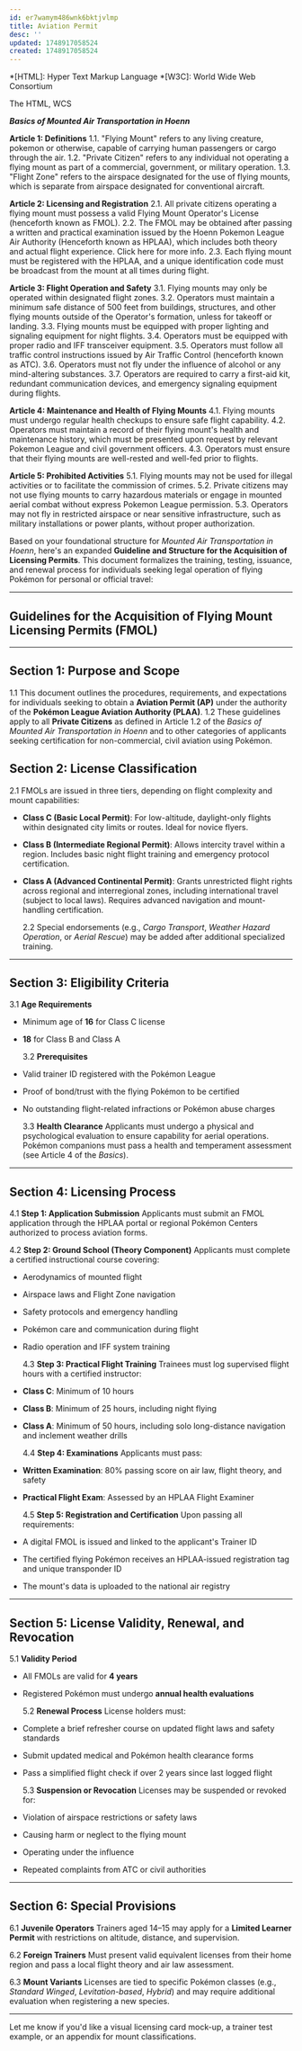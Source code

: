 ```yaml
---
id: er7wamym486wnk6bktjvlmp
title: Aviation Permit
desc: ''
updated: 1748917058524
created: 1748917058524
---
```


*[HTML]: Hyper Text Markup Language
*[W3C]: World Wide Web Consortium

The HTML, WCS

**_Basics of Mounted Air Transportation in Hoenn_**

**Article 1: Definitions**
1.1. "Flying Mount" refers to any living creature, pokemon or otherwise, capable of carrying human passengers or cargo through the air.
1.2. "Private Citizen" refers to any individual not operating a flying mount as part of a commercial, government, or military operation.
1.3. "Flight Zone" refers to the airspace designated for the use of flying mounts, which is separate from airspace designated for conventional aircraft.

**Article 2: Licensing and Registration**
2.1. All private citizens operating a flying mount must possess a valid Flying Mount Operator's License (henceforth known as FMOL).
2.2. The FMOL may be obtained after passing a written and practical examination issued by the Hoenn Pokemon League Air Authority (Henceforth known as HPLAA), which includes both theory and actual flight experience. Click here for more info.
2.3. Each flying mount must be registered with the HPLAA, and a unique identification code must be broadcast from the mount at all times during flight.

**Article 3: Flight Operation and Safety**
3.1. Flying mounts may only be operated within designated flight zones.
3.2. Operators must maintain a minimum safe distance of 500 feet from buildings, structures, and other flying mounts outside of the Operator's formation, unless for takeoff or landing.
3.3. Flying mounts must be equipped with proper lighting and signaling equipment for night flights.
3.4. Operators must be equipped with proper radio and IFF transceiver equipment.
3.5. Operators must follow all traffic control instructions issued by Air Traffic Control (henceforth known as ATC).
3.6. Operators must not fly under the influence of alcohol or any mind-altering substances.
3.7. Operators are required to carry a first-aid kit, redundant communication devices, and emergency signaling equipment during flights.

**Article 4: Maintenance and Health of Flying Mounts**
4.1. Flying mounts must undergo regular health checkups to ensure safe flight capability.
4.2. Operators must maintain a record of their flying mount's health and maintenance history, which must be presented upon request by relevant Pokemon League and civil government officers.
4.3. Operators must ensure that their flying mounts are well-rested and well-fed prior to flights.

**Article 5: Prohibited Activities**
5.1. Flying mounts may not be used for illegal activities or to facilitate the commission of crimes.
5.2. Private citizens may not use flying mounts to carry hazardous materials or engage in mounted aerial combat without express Pokemon League permission.
5.3. Operators may not fly in restricted airspace or near sensitive infrastructure, such as military installations or power plants, without proper authorization.

Based on your foundational structure for _Mounted Air Transportation in Hoenn_, here's an expanded **Guideline and Structure for the Acquisition of Licensing Permits**. This document formalizes the training, testing, issuance, and renewal process for individuals seeking legal operation of flying Pokémon for personal or official travel:

---

## **Guidelines for the Acquisition of Flying Mount Licensing Permits (FMOL)**

---

## **Section 1: Purpose and Scope**

1.1 This document outlines the procedures, requirements, and expectations for individuals seeking to obtain a **Aviation Permit (AP)** under the authority of the **Pokémon League Aviation Authority (PLAA)**.
1.2 These guidelines apply to all **Private Citizens** as defined in Article 1.2 of the _Basics of Mounted Air Transportation in Hoenn_ and to other categories of applicants seeking certification for non-commercial, civil aviation using Pokémon.

## **Section 2: License Classification**

2.1 FMOLs are issued in three tiers, depending on flight complexity and mount capabilities:

- **Class C (Basic Local Permit)**:
  For low-altitude, daylight-only flights within designated city limits or routes. Ideal for novice flyers.

- **Class B (Intermediate Regional Permit)**:
  Allows intercity travel within a region. Includes basic night flight training and emergency protocol certification.

- **Class A (Advanced Continental Permit)**:
  Grants unrestricted flight rights across regional and interregional zones, including international travel (subject to local laws). Requires advanced navigation and mount-handling certification.

  2.2 Special endorsements (e.g., _Cargo Transport_, _Weather Hazard Operation_, or _Aerial Rescue_) may be added after additional specialized training.

---

## **Section 3: Eligibility Criteria**

3.1 **Age Requirements**

- Minimum age of **16** for Class C license
- **18** for Class B and Class A

  3.2 **Prerequisites**

- Valid trainer ID registered with the Pokémon League
- Proof of bond/trust with the flying Pokémon to be certified
- No outstanding flight-related infractions or Pokémon abuse charges

  3.3 **Health Clearance**
  Applicants must undergo a physical and psychological evaluation to ensure capability for aerial operations. Pokémon companions must pass a health and temperament assessment (see Article 4 of the _Basics_).

---

## **Section 4: Licensing Process**

4.1 **Step 1: Application Submission**
Applicants must submit an FMOL application through the HPLAA portal or regional Pokémon Centers authorized to process aviation forms.

4.2 **Step 2: Ground School (Theory Component)**
Applicants must complete a certified instructional course covering:

- Aerodynamics of mounted flight
- Airspace laws and Flight Zone navigation
- Safety protocols and emergency handling
- Pokémon care and communication during flight
- Radio operation and IFF system training

  4.3 **Step 3: Practical Flight Training**
  Trainees must log supervised flight hours with a certified instructor:

- **Class C**: Minimum of 10 hours
- **Class B**: Minimum of 25 hours, including night flying
- **Class A**: Minimum of 50 hours, including solo long-distance navigation and inclement weather drills

  4.4 **Step 4: Examinations**
  Applicants must pass:

- **Written Examination**: 80% passing score on air law, flight theory, and safety
- **Practical Flight Exam**: Assessed by an HPLAA Flight Examiner

  4.5 **Step 5: Registration and Certification**
  Upon passing all requirements:

- A digital FMOL is issued and linked to the applicant's Trainer ID
- The certified flying Pokémon receives an HPLAA-issued registration tag and unique transponder ID
- The mount's data is uploaded to the national air registry

---

## **Section 5: License Validity, Renewal, and Revocation**

5.1 **Validity Period**

- All FMOLs are valid for **4 years**
- Registered Pokémon must undergo **annual health evaluations**

  5.2 **Renewal Process**
  License holders must:

- Complete a brief refresher course on updated flight laws and safety standards
- Submit updated medical and Pokémon health clearance forms
- Pass a simplified flight check if over 2 years since last logged flight

  5.3 **Suspension or Revocation**
  Licenses may be suspended or revoked for:

- Violation of airspace restrictions or safety laws
- Causing harm or neglect to the flying mount
- Operating under the influence
- Repeated complaints from ATC or civil authorities

---

## **Section 6: Special Provisions**

6.1 **Juvenile Operators**
Trainers aged 14–15 may apply for a **Limited Learner Permit** with restrictions on altitude, distance, and supervision.

6.2 **Foreign Trainers**
Must present valid equivalent licenses from their home region and pass a local flight theory and air law assessment.

6.3 **Mount Variants**
Licenses are tied to specific Pokémon classes (e.g., _Standard Winged_, _Levitation-based_, _Hybrid_) and may require additional evaluation when registering a new species.

---

Let me know if you'd like a visual licensing card mock-up, a trainer test example, or an appendix for mount classifications.
